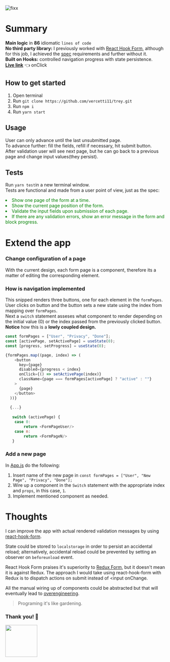 <img src="https://firebasestorage.googleapis.com/v0/b/menuenapp-prod.appspot.com/o/treyway1.gif?alt=media&token=5917f2b9-a017-4083-843e-15931fb7c70d" alt="fixx" >

# Summary
**Main logic** in **86** idiomatic `lines of code`<br/>
**No third party library:** I previously worked with [React Hook Form](https://github.com/react-hook-form/react-hook-form), although for this job, I achieved the [spec](https://firebasestorage.googleapis.com/v0/b/menuenapp-prod.appspot.com/o/Tray.io%20Frontend%20Engineer%20-%20Technical%20Exercise%20(2).pdf?alt=media&token=8643bc4b-7749-4b94-b3ca-0c38d0a1c16d) requirements and further without it.<br/>
**Built on Hooks:** controlled navigation progress with state persistence.<br/>
[**Live link**](https://treyway.netlify.app) 👈 onClick

## How to get started
1. Open terminal
2. Run `git clone https://github.com/vercetti11/trey.git`
3. Run `npm i`
4. Run `yarn start`

## Usage
User can only advance until the last unsubmitted page.<br/>
To advance further: fill the fields, refill if necessary, hit submit button.<br/>
After validation user will see next page, but he can go back to a previous page and change input values(they persist).

## Tests
Run `yarn test`in a new terminal window.<br/>
Tests are functional and made from a user point of view, just as the spec:
<li style="color:green">Show one page of the form at a time.</li>
<li style="color:green">Show the current page position of the form.</li>
<li style="color:green">Validate the input fields upon submission of each page.</li>
<li style="color:green">If there are any validation errors, show an error message in the form and block progress.</li>



# Extend the app
### Change configuration of a page
With the current design, each form page is a component, therefore its a matter of editing the corresponding element.
### How is navigation implemented
This snipped renders three buttons, one for each element in the `formPages`.<br/>
User clicks on button and the button sets a new state using the index from mapping over `formPages`.<br/>
Next a `switch` statement asseses what component to render depending on the initial value (0) or the index passed from the previously clicked button.<br/>
**Notice** how this is a **lowly coupled design.**<br/>

```javascript
const formPages = ["User", "Privacy", "Done"];
const [activePage, setActivePage] = useState(0);
const [progress, setProgress] = useState(0);

{formPages.map((page, index) => (
    <button
      key={page}
      disabled={progress < index}
      onClick={() => setActivePage(index)}
      className={page === formPages[activePage] ? "active" : ""}
    >
      {page}
    </button>
  ))}
  
  {...}
  
   switch (activePage) {
    case 0:
        return <FormPageUser/>
    case n:
        return <FormPageN/>
   }
```
### Add a new page
In [App.js](https://github.com/vercetti11/trey/blob/db993fba1a183d9370c6fbeefef726631e88724d/src/App.js#L10) do the following:
1. Insert name of the new page in `const formPages = ["User", "New Page", "Privacy", "Done"];`
2. Wire up a component in the `Switch` statement with the appropriate index and `props`, in this case, `1`.
3. Implement mentioned component as needed.

# Thoughts
I can improve the app with actual rendered validation messages by using [react-hook-form](https://github.com/react-hook-form/react-hook-form).<br/>

State could be stored to `localstorage` in order to persist an accidental reload; alternatively, accidental reload could be prevented by setting an observer on `beforeunload` event.<br/>

React Hook Form praises it's superiority to [Redux Form](https://github.com/redux-form/redux-form), but it doesn't mean it is against Redux. The approach I would take using react-hook-form with Redux is to dispatch actions on submit instead of <input onChange.
<br/>

All the manual wiring up of components could be abstracted but that will eventually lead to [overengineering](https://en.wikipedia.org/wiki/Anti-pattern).

> Programing it's like gardening.

### Thank you! 🙌


<img width="100px" src="https://media.giphy.com/media/YXtmk90x4Uib08lX2y/giphy.gif"/>
